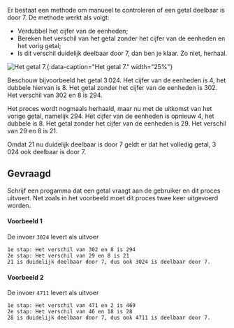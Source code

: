 Er bestaat een methode om manueel te controleren of een getal deelbaar is door 7. De methode werkt als volgt:

- Verdubbel het cijfer van de eenheden;
- Bereken het verschil van het getal zonder het cijfer van de eenheden en het vorig getal;
- Is dit verschil duidelijk deelbaar door 7, dan ben je klaar. Zo niet, herhaal.

![Het getal 7.](media/alejandro-barba.jpg "Foto door Alejandro Barba op Unsplash."){:data-caption="Het getal 7." width="25%"}

Beschouw bijvoorbeeld het getal 3 024. Het cijfer van de eenheden is 4, het dubbele hiervan is 8. Het getal zonder het cijfer van de eenheden is 302. Het verschil van 302 en 8 is 294.

Het proces wordt nogmaals herhaald, maar nu met de uitkomst van het vorige getal, namelijk 294. Het cijfer van de eenheden is opnieuw 4, het dubbele is 8. Het getal zonder het cijfer van de eenheden is 29. Het verschil van 29 en 8 is 21. 

Omdat 21 nu duidelijk deelbaar is door 7 geldt er dat het volledig getal, 3 024 ook deelbaar is door 7.

## Gevraagd
Schrijf een progamma dat een getal vraagt aan de gebruiker en dit proces uitvoert. Net zoals in het voorbeeld moet dit proces twee keer uitgevoerd worden.

#### Voorbeeld 1
De invoer `3024` levert als uitvoer
```
1e stap: Het verschil van 302 en 8 is 294
2e stap: Het verschil van 29 en 8 is 21
21 is duidelijk deelbaar door 7, dus ook 3024 is deelbaar door 7.
```

#### Voorbeeld 2
De invoer `4711` levert als uitvoer
```
1e stap: Het verschil van 471 en 2 is 469
2e stap: Het verschil van 46 en 18 is 28
28 is duidelijk deelbaar door 7, dus ook 4711 is deelbaar door 7.
```
